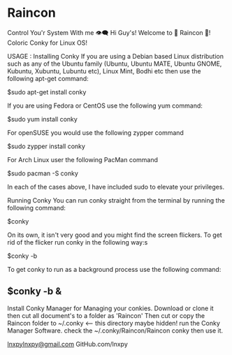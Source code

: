 # Raincon
Control You'r System With me 👁🗨
Hi Guy's!
Welcome to 🌈 Raincon 🌈!
Coloric Conky for Linux OS!

USAGE :
Installing Conky
If you are using a Debian based Linux distribution such as any of the Ubuntu family (Ubuntu, Ubuntu MATE, Ubuntu GNOME, Kubuntu, Xubuntu, Lubuntu etc), Linux Mint, Bodhi etc then use the following apt-get command:

$sudo apt-get install conky

If you are using Fedora or CentOS use the following yum command:

$sudo yum install conky

For openSUSE you would use the following zypper command

$sudo zypper install conky

For Arch Linux user the following PacMan command

$sudo pacman -S conky

In each of the cases above, I have included sudo to elevate your privileges.

Running Conky
You can run conky straight from the terminal by running the following command:

$conky

On its own, it isn't very good and you might find the screen flickers.
To get rid of the flicker run conky in the following way:s

$conky -b

To get conky to run as a background process use the following command:

$conky -b &
---

Install Conky Manager for Managing your conkies.
Download or clone it then cut all document's to a folder as 'Raincon'
Then cut or copy the Raincon folder to ~/.conky <-- this directory maybe hidden!
run the Conky Manager Software.
check the ~/.conky/Raincon/Raincon conky then use it.

lnxpylnxpy@gmail.com
GitHub.com/lnxpy
